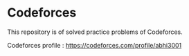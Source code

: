 # Codeforces
This repository is of solved practice problems of Codeforces.

Codeforces profile : https://codeforces.com/profile/abhi3001
